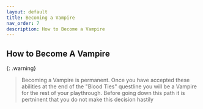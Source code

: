 ```yaml
---
layout: default
title: Becoming a Vampire
nav_order: 7
description: How to Become a Vampire
---
```


## How to Become A Vampire
{: .warning}
> Becoming a Vampire is permanent. Once you have accepted these abilities at the end of the "Blood Ties" questline you will be a Vampire for the rest of your playthrough. Before going down this path it is pertninent that you do not make this decision hastily
